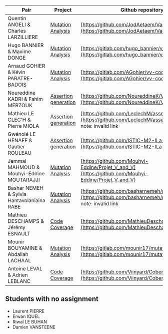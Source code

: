 
Pair         | Project | Github repository
------------ | ------- | -----------------
Quentin ANGELI & Charles LARZILLIERE | [Mutation Analysis](README.md#mutation-analysis) | [https://github.com/JodAetaem/VandVProject2018](https://github.com/JodAetaem/VandVProject2018)
Hugo BANNIER & Maxime DONGE | [Mutation Analysis](README.md#mutation-analysis)         | [https://gitlab.com/hugo_bannier/v_and_v_project](https://gitlab.com/hugo_bannier/v_and_v_project)
Arnaud GOHIER & Kévin PARATRE-BADOIS | [Mutation Analysis](README.md#mutation-analysis) | [https://gitlab.com/AGohier/vv-codemutation](https://gitlab.com/AGohier/vv-codemutation)
Noureddine KADRI & Fahim MERZOUK | [Assertion generation](README.md#assertion-generation) | [https://github.com/NoureddineK/VV_Project](https://github.com/NoureddineK/VV_Project)
Mathieu LE CLEC'H & Pierre MIOLA | [Assertion generation](README.md#assertion-generation) | [https://github.com/LeclechM/assertionGeneration](https://github.com/LeclechM/assertionGeneration) note: invalid link
Gwénolé LE HENAFF & Gautier ROULEAU | [Assertion generation](README.md#assertion-generation) | [https://github.com/ISTIC-M2-ILa-GM/WeAssert](https://github.com/ISTIC-M2-ILa-GM/WeAssert)
Jammal MAHMOUD & Mouhyi-Eddine MOUTARAJJI | [Mutation Analysis](README.md#mutation-analysis) | [https://github.com/Mouhyi-Eddine/Projet_V_and_V](https://github.com/Mouhyi-Eddine/Projet_V_and_V)
Bashar NEMEH & Sylvia Hantavolaniaina RABE | [Mutation Analysis](README.md#mutation-analysis) | [https://github.com/basharnemeh/mutation_project](https://github.com/basharnemeh/mutation_project) note: invalid link
Mathieu DESCHAMPS & Jérémy ESNAULT | [Code Coverage](README.md#code-coverage) | [https://github.com/MathieuDeschamps/V-V](https://github.com/MathieuDeschamps/V-V)
Mounir BOUYAMINE & Abdallah LACHAAL | [Mutation Analysis](README.md#mutation-analysis) | [https://gitlab.com/mounir17/mutation-analysis](https://gitlab.com/mounir17/mutation-analysis)
Antoine LEVAL & Adrien LEBLANC | [Code Coverage](README.md#code-coverage) | [https://github.com/Viinyard/Coberturajour.git](https://github.com/Viinyard/Coberturajour.git)

## Students with no assignment 

* Laurent	PIERRE
* Erwan	IQUEL
* Riwal	LE BUHAN
* Damien	VANSTEENE
